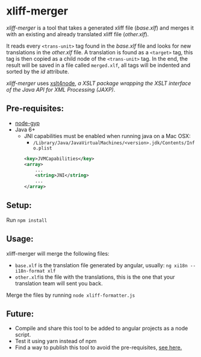 # xliff-merger
_xliff-merger_ is a tool that takes a generated xliff file (_base.xlf_)  and merges it with an existing and already translated xliff file (_other.xlf_).

 It reads every `<trans-unit>` tag found in the _base.xlf_ file and looks for new translations in the _other.xlf_ file. A translation is found as a `<target>` tag, this tag is then copied as a child node of the `<trans-unit>` tag. In the end, the result will be saved in a file called `merged.xlf`, all tags will be indented and sorted by the _id_ attribute.

_xliff-merger_ uses [xslt4node](https://www.npmjs.com/package/xslt4node), _a XSLT package wrapping the XSLT interface of the Java API for XML Processing (JAXP)_.

## Pre-requisites:
* [node-gyp](https://github.com/nodejs/node-gyp)
* Java 6+
  * JNI capabilities must be enabled when running java on a Mac OSX:
    * `/Library/Java/JavaVirtualMachines/<version>.jdk/Contents/Info.plist`
    ``` xml
    <key>JVMCapabilities</key>
    <array>
        ...
        <string>JNI</string>
        ...
    </array>

## Setup:
Run `npm install`

## Usage:
xliff-merger will merge the following files:
* `base.xlf` is the translation file generated by angular, usually: `ng xi18n --i18n-format xlf`
* `other.xlf`is the file with the translations, this is the one that your translation team will sent you back.

Merge the files by running `node xliff-formatter.js`

## Future:
* Compile and share this tool to be added to angular projects as a node script.
* Test it using yarn instead of npm
* Find a way to publish this tool to avoid the pre-requisites, [see here.](https://sunzhongkui.wordpress.com/2013/07/26/create-and-publish-node-js-c-addon/)
